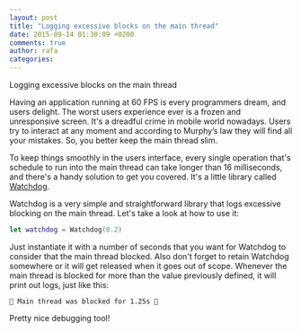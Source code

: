 ```yaml
---
layout: post
title: "Logging excessive blocks on the main thread"
date: 2015-09-14 01:30:09 +0200
comments: true
author: rafa
categories:
---
```

Logging excessive blocks on the main thread

Having an application running at 60 FPS is every programmers dream, and users delight.
The worst users experience ever is a frozen and unresponsive screen. It's a dreadful crime in mobile world nowadays. Users try to interact at any moment and according to Murphy’s law they will find all your mistakes. So, you better keep the main thread slim.

To keep things smoothly in the users interface, every single operation that's schedule to run into the main thread can take longer than 16 milliseconds, and there's a handy solution to get you covered. It's a little library called [Watchdog](https://github.com/wojteklukaszuk/Watchdog).

Watchdog is a very simple and straightforward library that logs excessive blocking on the main thread. Let's take a look at how to use it:

```swift
let watchdog = Watchdog(0.2)
```

Just instantiate it with a number of seconds that you want for Watchdog to consider that the main thread blocked. Also don't forget to retain Watchdog somewhere or it will get released when it goes out of scope. Whenever the main thread is blocked for more than the value previously defined, it will print out logs, just like this:

```
👮 Main thread was blocked for 1.25s 👮
```

Pretty nice debugging tool!